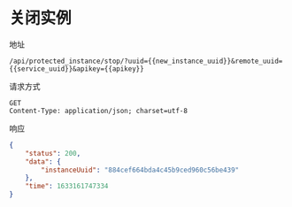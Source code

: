 # 关闭实例

地址

```
/api/protected_instance/stop/?uuid={{new_instance_uuid}}&remote_uuid={{service_uuid}}&apikey={{apikey}}
```

请求方式

```
GET
Content-Type: application/json; charset=utf-8
```

响应

```json
{
    "status": 200,
    "data": {
        "instanceUuid": "884cef664bda4c45b9ced960c56be439"
    },
    "time": 1633161747334
}
```

